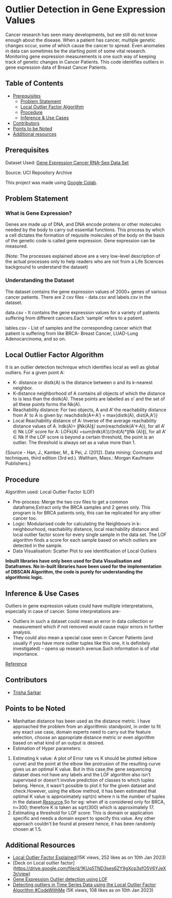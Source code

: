 # Outlier Detection in Gene Expression Values 

Cancer research has seen many developments, but we still do not know enough about the disease. When a patient has cancer, multiple genetic changes occur, some of which cause the cancer to spread. Even anomalies in data can sometimes be the starting point of some vital research. Monitoring gene expression measurements is one such way of  keeping track of genetic changes in Cancer Patients. This code identifies outliers in gene expression data of Breast Cancer Patients.

## Table of Contents

- [Prerequisites](#prerequisites)
  - [Problem Statement](#problem-statement)
  - [Local Outlier Factor Algorithm](#local-outlier-factor-algorithm)
  - [Procedure](#procedure)
  - [Inference & Use Cases](#inference-&-use-cases)
- [Contributors](#contributors)
- [Points to be Noted](#points-to-be-noted)
- [Additional resources](#additional-resources)
 
## Prerequisites

Dataset Used: [Gene Expression Cancer RNA-Seq Data Set ](https://archive.ics.uci.edu/ml/datasets/gene+expression+cancer+RNA-Seq) 

Source: UCI Repository Archive

This project was made using [Google Colab](https://colab.research.google.com/notebooks/intro.ipynb#recent=true).

## Problem Statement

### What is Gene Expression?

Genes are made up of DNA, and DNA encode proteins or other molecules needed by the body to carry out essential functions. This process by which a cell dictates the formation of requisite molecules of the body on the basis of the genetic code is called gene expression. Gene expression can be measured. 

(Note: The processes explained above are a very low-level description of the actual processes only to help readers who are not from a Life Sciences background to understand the dataset)

### Understanding the Dataset

The dataset contains the gene expression values of 2000+ genes of various cancer patients. There are 2 csv files - data.csv and labels.csv in the dataset.

data.csv  - It contains the gene expression values for a variety of patients suffering from different cancers.Each 'sample' refers to a patient. 


lables.csv - List of samples and the corresponding cancer which that patient is suffering from like BRCA- Breast Cancer, LUAD-Lung Adenocarcinoma, and so on.


## Local Outlier Factor Algorithm         

It is an outlier detection technique which identifies local as well as global outliers.
For a given point A:                      
* K- distance or distk(A) is the distance between o and its k-nearest neighbor.
* K-distance neighborhood of A contains all objects of which the distance to is less than the distk(A). These points are labelled as o’ and the set of all these points forms the Nk(A).
* Reachability distance: For two objects, A and A’ the reachability distance from A′ to A is given by:
 reachdistk(A←A′) = max{distk(A), dist(A,A′)}
* Local Reachability distance of A: Inverse of the average reachability distance values of A.
lrdk(A)= ∥Nk(A)∥/ sum(reachdistk(A′←A)), for all A’ ∈ Nk
LOF score for A: 
       LOFk(A) =sum(lrdk(A’))/(lrd(A)*∥Nk (A)∥), for all A’ ∈ Nk
If the LOF score is beyond a certain threshold, the point is an outlier. The threshold is always set as a value more than 1.

{Source - Han, J., Kamber, M., & Pei, J. (2012). Data mining: Concepts and techniques, third edition (3rd ed.). Waltham, Mass.: Morgan Kaufmann Publishers.}

## Procedure

Algorithm used: Local Outlier Factor (LOF)
* Pre-process: Merge the two csv files to get a common dataframe;Extract only the BRCA samples and 2 genes only. This program is for BRCA patients only, this can be replicated for any other cancer too.
* Logic: Modularised code for calculating the Neighbours in k-neighbourhood, reachability distance, local reachability distance and local outlier factor score for every single sample in the data set.
The LOF algorithm finds a score for each sample based on which outliers are detected in the sample.
* Data Visualisation: Scatter Plot to see identification of Local Outliers

**Inbuilt libraries have only been used for Data Visualisation and Dataframes. No in-built libraries have been used for the implementation of DBSCAN Algorithm, the code is purely for understanding the algorithmic logic.**

## Inference & Use Cases

Outliers in gene expression values could have multiple interpretations, especially in case of cancer. Some interpretations are- 
* Outliers in such a dataset could mean an error in data collection or measurement which if not removed would cause major errors in further analysis. 
* They could also mean a special case seen in Cancer Patients (and usually if you have more outlier tuples like this one, it is definitely investigated) – opens up research avenue.Such information is of vital importance.

[Reference](https://www.longdom.org/open-access/robust-detection-of-outlier-samples-and-genes-in-expression-datasets-jpb-1000387.pdf)

## Contributors

* [Trisha Sarkar](https://github.com/trishasarkar)

## Points to be Noted

* Manhattan distance has been used as the distance metric. I have approached the problem from an algorithmic standpoint, in order to fit any exact use case, domain experts need to carry out the feature selection, choose an appropriate distance metric or even algorithm based on what kind of an output is desired.
* Estimation of Hyper parameters:
1. Estimating k value: A plot of Error rate vs K should be plotted (elbow curve) and the point at the elbow like protrusion of the resulting curve gives us an optimal K value.
But in this case,the gene sequencing dataset does not have any labels and the LOF algorithm also isn't supervised or doesn't involve prediction of classes to which tuples belong. Hence, it wasn't possible to plot it for the given dataset and check.However, using the elbow method, it has been estimated that optimal K value is approximately sqrt(n) where n is the number of tuples in the dataset.[Resource](https://towardsdatascience.com/how-to-find-the-optimal-value-of-k-in-knn-35d936e554eb).So for eg: when df is considered only for BRCA, n=300; therefore K is taken as sqrt(300) which is approximately 17.
2. Estimating a threshold for LOF score: 
This is domain or application specific and needs a domain expert to specify this value. Any other approach couldn't be found at present hence, it has been randomly chosen at 1.5.

## Additional Resources

* [Local Outlier Factor Explained](https://youtu.be/7L23sCOZjns)(15K views, 252 likes as on 10th Jan 2023)
* [Deck on Local outlier factor] (https://drive.google.com/file/d/1KUq5TND3ses6ZY9gXcp3sfO5V6YJeX3r/view)
* [Gene Expression Outlier detection using LOF](https://medium.com/@trisha9sarkar/detailed-explanation-of-local-outlier-factor-gene-expression-outlier-detection-9a9a9c41e08b)
* [Detecting outliers in Time Series Data using the Local Outlier Factor Algorithm #CodeWithMe](https://youtu.be/QEaRYwf2WbY) (5K views, 108 likes as on 10th Jan 2023)

